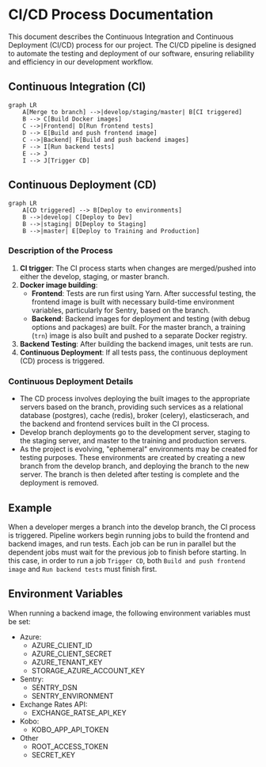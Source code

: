 # CI/CD Process Documentation

This document describes the Continuous Integration and Continuous Deployment (CI/CD) process for our project. The CI/CD pipeline is designed to automate the testing and deployment of our software, ensuring reliability and efficiency in our development workflow.

## Continuous Integration (CI)

```mermaid
graph LR
    A[Merge to branch] -->|develop/staging/master| B[CI triggered]
    B --> C[Build Docker images]
    C -->|Frontend| D[Run frontend tests]
    D --> E[Build and push frontend image]
    C -->|Backend| F[Build and push backend images]
    F --> I[Run backend tests]
    E --> J
    I --> J[Trigger CD]
```

## Continuous Deployment (CD)

```mermaid
graph LR
    A[CD triggered] --> B[Deploy to environments]
    B -->|develop| C[Deploy to Dev]
    B -->|staging| D[Deploy to Staging]
    B -->|master| E[Deploy to Training and Production]
```

### Description of the Process

1. **CI trigger**: The CI process starts when changes are merged/pushed into either the develop, staging, or master branch.
2. **Docker image building**:
   - **Frontend**: Tests are run first using Yarn. After successful testing, the frontend image is built with necessary build-time environment variables, particularly for Sentry, based on the branch.
   - **Backend**: Backend images for deployment and testing (with debug options and packages) are built. For the master branch, a training (`trn`) image is also built and pushed to a separate Docker registry.
3. **Backend Testing**: After building the backend images, unit tests are run.
4. **Continuous Deployment**: If all tests pass, the continuous deployment (CD) process is triggered.

### Continuous Deployment Details

- The CD process involves deploying the built images to the appropriate servers based on the branch, providing such services as a relational database (postgres), cache (redis), broker (celery), elasticserach, and the backend and frontend services built in the CI process.
- Develop branch deployments go to the development server, staging to the staging server, and master to the training and production servers.
- As the project is evolving, "ephemeral" environments may be created for testing purposes. These environments are created by creating a new branch from the develop branch, and deploying the branch to the new server. The branch is then deleted after testing is complete and the deployment is removed.

## Example

When a developer merges a branch into the develop branch, the CI process is triggered. Pipeline workers begin running jobs to build the frontend and backend images, and run tests. Each job can be run in parallel but the dependent jobs must wait for the previous job to finish before starting. In this case, in order to run a job `Trigger CD`, both `Build and push frontend image` and `Run backend tests` must finish first.

## Environment Variables

When running a backend image, the following environment variables must be set:
- Azure:
    - AZURE_CLIENT_ID
    - AZURE_CLIENT_SECRET
    - AZURE_TENANT_KEY
    - STORAGE_AZURE_ACCOUNT_KEY
- Sentry:
    - SENTRY_DSN
    - SENTRY_ENVIRONMENT
- Exchange Rates API:
    - EXCHANGE_RATSE_API_KEY
- Kobo:
    - KOBO_APP_API_TOKEN
- Other
    - ROOT_ACCESS_TOKEN
    - SECRET_KEY